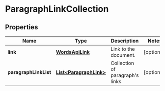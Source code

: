 
# ParagraphLinkCollection

## Properties
Name | Type | Description | Notes
------------ | ------------- | ------------- | -------------
**link** | [**WordsApiLink**](WordsApiLink.md) | Link to the document. |  [optional]
**paragraphLinkList** | [**List&lt;ParagraphLink&gt;**](ParagraphLink.md) | Collection of paragraph&#39;s links |  [optional]



